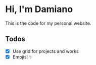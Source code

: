 # Hi, I'm Damiano

This is the code for my personal website.

## Todos

- [x] Use grid for projects and works
- [x] Emojis! ✨
